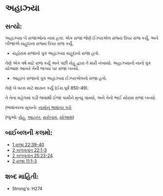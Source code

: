 # અહાઝ્યા 

## સત્યો: 

અહાઝ્યા બે રાજાઓના નામ હતા: એક રાજા જેણે ઈઝરાએલ રાજ્ય ઉપર  રાજ કર્યું, અને બીજાએ યહૂદાના રાજ્ય ઉપર રાજ કર્યું.

* યહોરામ રાજાનો પુત્ર અહાઝ્યા યહૂદાનો રાજા હતો.

તેણે એક વર્ષ માટે રાજ કર્યું અને પછી યેહૂ દ્વારા તે મારી નંખાયો.
અહાઝ્યાનો નાનો પુત્ર યોઆશ આખરે તેની જગ્યા પર રાજા બન્યો.

* આહાબ રાજાનો પુત્ર અહાઝ્યા ઈઝરાએલનો રાજા હતો.

તેણે બે વરસ માટે શાસન કર્યું (ઈસ.પૂર્વે 850-49).

તે તેના મહેલમાં પડી જવાથી ઈજા પામીને મૃત્યુ પામ્યો, અને તેનો ભાઈ યોરામ રાજા બન્યો.

(ભાષાંતરના સુચનો: [નામોનું ભાષાંતર કરો](rc://gu/ta/man/translate/translate-names)

(જુઓ: [યેહૂ](../names/jehu.md), [આહાબ](../names/ahab.md), [યરોબામ](../names/jeroboam.md), [યોઆશ](../names/joash.md))

## બાઈબલની કલમો: 

* [1 રાજા 22:39-40](rc://gu/tn/help/1ki/22/39)
* [2 કાળવૃતાંત 22:1-3](rc://gu/tn/help/2ch/22/01)
* [2 કાળવૃતાંત 25:23-24](rc://gu/tn/help/2ch/25/23)
* [2 રાજા 11:1-3](rc://gu/tn/help/2ki/11/01)

## શબ્દ માહિતી: 

* Strong's: H274
